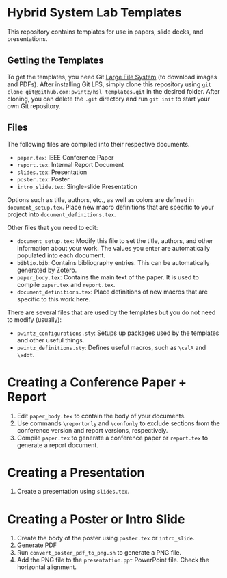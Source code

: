 # Hybrid System Lab Templates
This repository contains templates for use in papers, slide decks, and presentations.

## Getting the Templates

To get the templates, you need Git [Large File System](https://git-lfs.github.com/) (to download images and PDFs). After installing Git LFS, simply clone this repository using `git clone git@github.com:pwintz/hsl_templates.git` in the desired folder. After cloning, you can delete the `.git` directory and run `git init` to start your own Git repository. 

## Files

The following files are compiled into their respective documents.
* `paper.tex`: IEEE Conference Paper
* `report.tex`: Internal Report Document
* `slides.tex`: Presentation
* `poster.tex`: Poster
* `intro_slide.tex`: Single-slide Presentation

Options such as title, authors, etc., as well as colors are defined in `document_setup.tex`.
Place new macro definitions that are specific to your project into `document_definitions.tex`.

Other files that you need to edit:
* `document_setup.tex`: Modify this file to set the title, authors, and other information about your work. The values you enter are automatically populated into each document.
* `biblio.bib`: Contains bibliography entries. This can be automatically generated by Zotero.
* `paper_body.tex`: Contains the main text of the paper. It is used to compile `paper.tex` and `report.tex`.
* `document_definitions.tex`: Place definitions of new macros that are specific to this work here.

There are several files that are used by the templates but you do not need to modify (usually):
* `pwintz_configurations.sty`: Setups up packages used by the templates and other useful things.
* `pwintz_definitions.sty`: Defines useful macros, such as `\calA` and `\xdot`. 

# Creating a Conference Paper + Report

1. Edit `paper_body.tex` to contain the body of your documents. 
2. Use commands `\reportonly` and `\confonly` to exclude sections from the conference version and report versions, respectively.
3. Compile `paper.tex` to generate a conference paper or `report.tex` to generate a report document. 

# Creating a Presentation

1. Create a presentation using `slides.tex`.

# Creating a Poster or Intro Slide

1. Create the body of the poster using `poster.tex` or `intro_slide`.
2. Generate PDF
3. Run `convert_poster_pdf_to_png.sh` to generate a PNG file.
4. Add the PNG file to the `presentation.ppt` PowerPoint file. Check the horizontal alignment.


